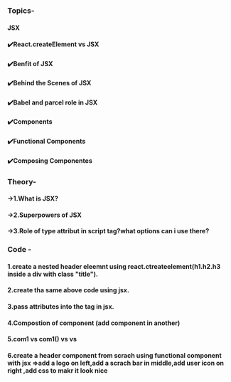 ### Topics-
#### JSX 
#### ✔️React.createElement vs JSX 
#### ✔️Benfit of JSX 
#### ✔️Behind the Scenes of JSX 
#### ✔️Babel and parcel role in JSX
#### ✔️Components 
#### ✔️Functional Components  
#### ✔️Composing Componentes
### Theory-
#### ->1.What is JSX?
#### ->2.Superpowers of JSX 
#### ->3.Role of type attribut in script tag?what options can i use there?

### Code -
#### 1.create a nested header eleemnt using react.ctreateelement(h1.h2.h3 inside a div with class "title").
#### 2.create tha same above code using jsx.
#### 3.pass attributes into the tag in jsx.
#### 4.Compostion of component (add component in another) 
#### 5.com1 vs com1() vs <com1/> vs <com1></com1>
#### 6.create a header component from scrach using functional component with jsx =>add a logo on left,add a scrach bar in middle,add user icon on right ,add css to makr it look nice 
